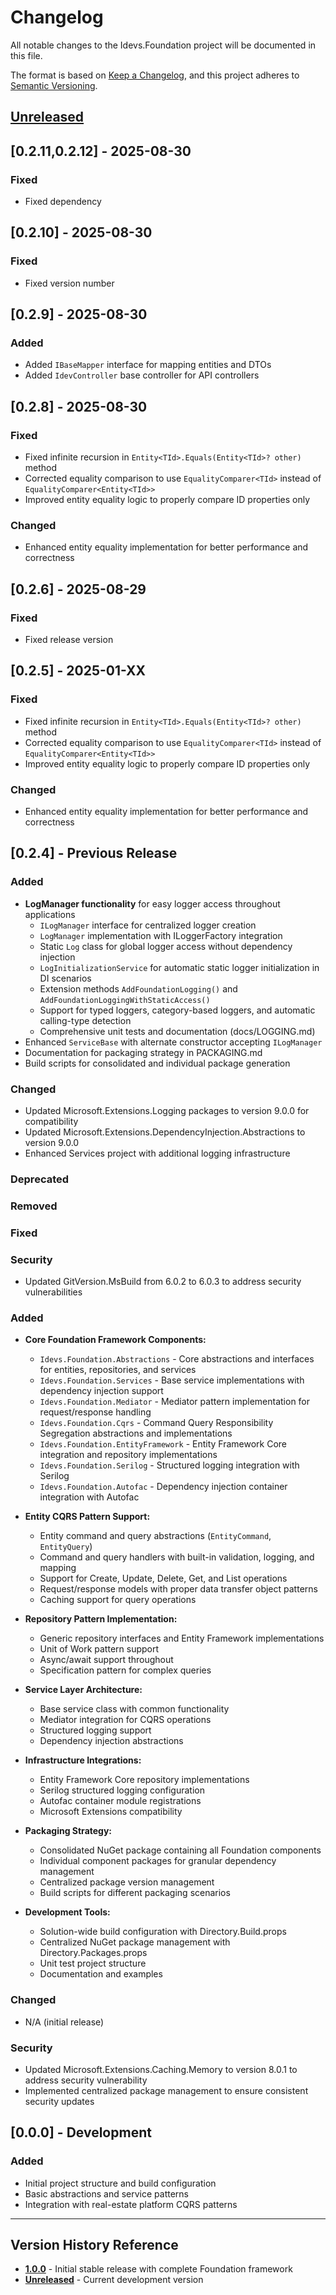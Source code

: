 # Changelog

All notable changes to the Idevs.Foundation project will be documented in this file.

The format is based on [Keep a Changelog](https://keepachangelog.com/en/1.0.0/),
and this project adheres to [Semantic Versioning](https://semver.org/spec/v2.0.0.html).

## [Unreleased]

## [0.2.11,0.2.12] - 2025-08-30

### Fixed
- Fixed dependency

## [0.2.10] - 2025-08-30

### Fixed
- Fixed version number

## [0.2.9] - 2025-08-30

### Added
- Added `IBaseMapper` interface for mapping entities and DTOs
- Added `IdevController` base controller for API controllers

## [0.2.8] - 2025-08-30

### Fixed
- Fixed infinite recursion in `Entity<TId>.Equals(Entity<TId>? other)` method
- Corrected equality comparison to use `EqualityComparer<TId>` instead of `EqualityComparer<Entity<TId>>`
- Improved entity equality logic to properly compare ID properties only

### Changed
- Enhanced entity equality implementation for better performance and correctness

## [0.2.6] - 2025-08-29

### Fixed
- Fixed release version

## [0.2.5] - 2025-01-XX

### Fixed
- Fixed infinite recursion in `Entity<TId>.Equals(Entity<TId>? other)` method
- Corrected equality comparison to use `EqualityComparer<TId>` instead of `EqualityComparer<Entity<TId>>`
- Improved entity equality logic to properly compare ID properties only

### Changed
- Enhanced entity equality implementation for better performance and correctness

## [0.2.4] - Previous Release

### Added
- **LogManager functionality** for easy logger access throughout applications
  - `ILogManager` interface for centralized logger creation
  - `LogManager` implementation with ILoggerFactory integration
  - Static `Log` class for global logger access without dependency injection
  - `LogInitializationService` for automatic static logger initialization in DI scenarios
  - Extension methods `AddFoundationLogging()` and `AddFoundationLoggingWithStaticAccess()`
  - Support for typed loggers, category-based loggers, and automatic calling-type detection
  - Comprehensive unit tests and documentation (docs/LOGGING.md)
- Enhanced `ServiceBase` with alternate constructor accepting `ILogManager`
- Documentation for packaging strategy in PACKAGING.md
- Build scripts for consolidated and individual package generation

### Changed
- Updated Microsoft.Extensions.Logging packages to version 9.0.0 for compatibility
- Updated Microsoft.Extensions.DependencyInjection.Abstractions to version 9.0.0
- Enhanced Services project with additional logging infrastructure

### Deprecated

### Removed

### Fixed

### Security
- Updated GitVersion.MsBuild from 6.0.2 to 6.0.3 to address security vulnerabilities

### Added
- **Core Foundation Framework Components:**
  - `Idevs.Foundation.Abstractions` - Core abstractions and interfaces for entities, repositories, and services
  - `Idevs.Foundation.Services` - Base service implementations with dependency injection support
  - `Idevs.Foundation.Mediator` - Mediator pattern implementation for request/response handling
  - `Idevs.Foundation.Cqrs` - Command Query Responsibility Segregation abstractions and implementations
  - `Idevs.Foundation.EntityFramework` - Entity Framework Core integration and repository implementations
  - `Idevs.Foundation.Serilog` - Structured logging integration with Serilog
  - `Idevs.Foundation.Autofac` - Dependency injection container integration with Autofac

- **Entity CQRS Pattern Support:**
  - Entity command and query abstractions (`EntityCommand`, `EntityQuery`)
  - Command and query handlers with built-in validation, logging, and mapping
  - Support for Create, Update, Delete, Get, and List operations
  - Request/response models with proper data transfer object patterns
  - Caching support for query operations

- **Repository Pattern Implementation:**
  - Generic repository interfaces and Entity Framework implementations
  - Unit of Work pattern support
  - Async/await support throughout
  - Specification pattern for complex queries

- **Service Layer Architecture:**
  - Base service class with common functionality
  - Mediator integration for CQRS operations
  - Structured logging support
  - Dependency injection abstractions

- **Infrastructure Integrations:**
  - Entity Framework Core repository implementations
  - Serilog structured logging configuration
  - Autofac container module registrations
  - Microsoft Extensions compatibility

- **Packaging Strategy:**
  - Consolidated NuGet package containing all Foundation components
  - Individual component packages for granular dependency management
  - Centralized package version management
  - Build scripts for different packaging scenarios

- **Development Tools:**
  - Solution-wide build configuration with Directory.Build.props
  - Centralized NuGet package management with Directory.Packages.props
  - Unit test project structure
  - Documentation and examples

### Changed
- N/A (initial release)

### Security
- Updated Microsoft.Extensions.Caching.Memory to version 8.0.1 to address security vulnerability
- Implemented centralized package management to ensure consistent security updates

## [0.0.0] - Development

### Added
- Initial project structure and build configuration
- Basic abstractions and service patterns
- Integration with real-estate platform CQRS patterns

---

## Version History Reference

- **[1.0.0]** - Initial stable release with complete Foundation framework
- **[Unreleased]** - Current development version

[unreleased]: https://github.com/Idevswork/idevs-foundation/compare/v1.0.0...HEAD
[1.0.0]: https://github.com/Idevswork/idevs-foundation/releases/tag/v1.0.0
